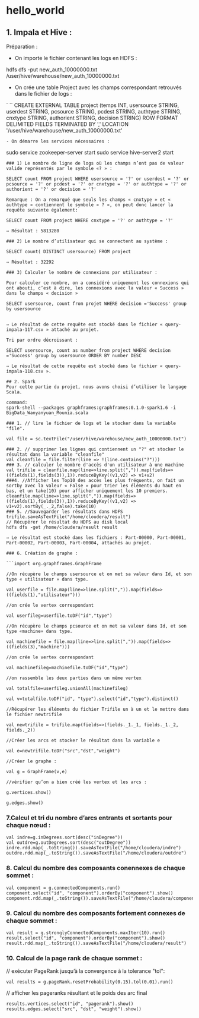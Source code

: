 # hello_world
## 1. Impala et Hive :


Préparation :


- On importe le fichier contenant les logs en HDFS :


hdfs dfs -put new_auth_10000000.txt /user/hive/warehouse/new_auth_10000000.txt

- On crée une table Project avec les champs correspondant retrouvés dans le fichier de logs : 

` ``
CREATE EXTERNAL TABLE project
(temps INT,
usersource STRING,
userdest STRING,
pcsource STRING,
pcdest STRING,
authtype STRING,
cnxtype STRING,
authorient STRING,
decision STRING)
ROW FORMAT DELIMITED
FIELDS TERMINATED BY ','
LOCATION '/user/hive/warehouse/new_auth_10000000.txt'
```
- On démarre les services nécessaires : 

```
sudo service zookeeper-server start
sudo service hive-server2 start
```
### 1) Le nombre de ligne de logs où les champs n’ont pas de valeur valide représentés par le symbole «? » : 

SELECT count FROM project WHERE usersource = '?' or userdest = '?' or pcsource = '?' or pcdest = '?' or cnxtype = '?' or authtype = '?' or authorient = '?' or decision = '?'

Remarque : On a remarqué que seuls les champs « cnxtype » et « authtype » contiennent le symbole « ? », on peut donc lancer la requête suivante également:
 
SELECT count FROM project WHERE cnxtype = '?' or authtype = '?'

⇒ Résultat : 5813280

### 2) Le nombre d’utilisateur qui se connectent au système :  

SELECT count( DISTINCT usersource) FROM project

⇒ Résultat : 32292

### 3) Calculer le nombre de connexions par utilisateur : 

Pour calculer ce nombre, on a considéré uniquement les connexions qui ont abouti, c’est à dire, les connexions avec la valeur « Success » dans le champs « decision »

SELECT usersource, count from projet WHERE decision ='Success' group by usersource 


⇒ Le résultat de cette requête est stocké dans le fichier « query-impala-117.csv » attaché au projet. 

Tri par ordre décroissant : 

SELECT usersource, count as number from project WHERE decision ='Success' group by usersource ORDER BY number DESC

⇒ Le résultat de cette requête est stocké dans le fichier « query-impala-118.csv ».

## 2. Spark 
Pour cette partie du projet, nous avons choisi d’utiliser le langage Scala. 

command:
spark-shell --packages graphframes:graphframes:0.1.0-spark1.6 -i BigData_Wanyanyuan_Mounia.scala

### 1. // lire le fichier de logs et le stocker dans la variable "file".

val file = sc.textFile("/user/hive/warehouse/new_auth_10000000.txt") 
 
### 2. // supprimer les lignes qui contiennent un "?" et stocker le résultat dans la variable "cleanfile"
val cleanfile = file.filter(line => !(line.contains("?")))  
### 3. // calculer le nombre d'accès d'un utilisateur à une machine 
val trifile = cleanfile.map(line=>line.split(",")).map(fields=>((fields(1),fields(3)),1)).reduceByKey((v1,v2) => v1+v2)   
###4. //Afficher les Top10 des accès les plus fréquents, on fait un sortby avec la valeur « False » pour trier les éléments du haut en bas, et un take(10) pour afficher uniquement les 10 premiers. 
cleanfile.map(line=>line.split(",")).map(fields=>((fields(1),fields(3)),1)).reduceByKey((v1,v2) => v1+v2).sortBy(_._2,false).take(10)
### 5. //Sauvegarder les résultats dans HDFS 
trifile.saveAsTextFile("/home/cloudera/result")
// Récupérer le résultat du HDFS au disk local 
hdfs dfs -get /home/cloudera/result result

⇒ Le résultat est stocké dans les fichiers : Part-00000, Part-00001, Part-00002, Part-00003, Part-00004, attachés au projet. 

### 6. Création de graphe : 

```import org.graphframes.GraphFrame

//On récupère le champs usersource et on met sa valeur dans Id, et son type « utilisateur » dans type. 

val userfile = file.map(line=>line.split(",")).map(fields=>((fields(1),"utilisateur"))) 

//on crée le vertex correspondant 

val userfileg=userfile.toDF("id","type")

//On récupère le champs pcsource et on met sa valeur dans Id, et son type «machine» dans type.

val machinefile = file.map(line=>line.split(",")).map(fields=>((fields(3),"machine")))

//on crée le vertex correspondant

val machinefileg=machinefile.toDF("id","type")

//on rassemble les deux parties dans un même vertex 

val totalfile=userfileg.unionAll(machinefileg)

val v=totalfile.toDF("id", "type").select("id","type").distinct()

//Récupérer les éléments du fichier Trifile un à un et le mettre dans le fichier newtrifile 

val newtrifile = trifile.map(fields=>(fields._1._1, fields._1._2, fields._2))

//Créer les arcs et stocker le résultat dans la variable e

val e=newtrifile.toDF("src","dst","weight")

//Créer le graphe : 

val g = GraphFrame(v,e) 

//vérifier qu’on a bien créé les vertex et les arcs :

g.vertices.show()

g.edges.show()
```

### 7.Calcul et tri du nombre d’arcs entrants et sortants pour chaque nœud : 

```
val indre=g.inDegrees.sort(desc("inDegree"))
val outdre=g.outDegrees.sort(desc("outDegree"))
indre.rdd.map(_.toString()).saveAsTextFile("/home/cloudera/indre")
outdre.rdd.map(_.toString()).saveAsTextFile("/home/cloudera/outdre")
```

### 8. Calcul du nombre des composants conennexes de chaque sommet :

```
val component = g.connectedComponents.run()
component.select("id", "component").orderBy("component").show()
component.rdd.map(_.toString()).saveAsTextFile("/home/cloudera/component")
```

### 9. Calcul du nombre des composants fortement connexes de chaque sommet :

```
val result = g.stronglyConnectedComponents.maxIter(10).run()
result.select("id", "component").orderBy("component").show()
result.rdd.map(_.toString()).saveAsTextFile("/home/cloudera/result")
```
### 10. Calcul de la page rank de chaque sommet :


// exécuter PageRank jusqu’à la convergence à la tolerance "tol":
```
val results = g.pageRank.resetProbability(0.15).tol(0.01).run()
```

// afficher les pageranks résultant et le poids des arc final
```
results.vertices.select("id", "pagerank").show()
results.edges.select("src", "dst", "weight").show()
```

